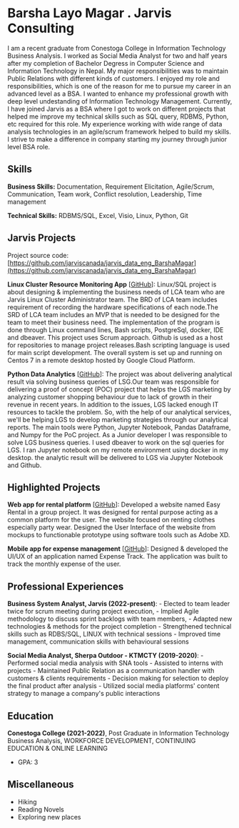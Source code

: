 # Barsha Layo Magar . Jarvis Consulting

I am a recent graduate from Conestoga College in Information Technology Business Analysis. I worked as Social Media Analyst for two and half years after my completion of Bachelor Degress in Computer Science and Information Technology in Nepal. My major responsibilities was to maintain Public Relations with different kinds of customers. I enjoyed my role and responsibilities, which is one of the reason for me to pursue my career in an advanced level as a BSA. I wanted to enhance my professional growth with deep level undestanding of Information Technology Management. Currently, I have joined Jarvis as a BSA where I got to work on different projects that helped me improve my technical skills such as SQL query, RDBMS, Python, etc required for this role. My experience working with wide range of data analysis technologies in an agile/scrum framework helped to build my skills. I strive to make a difference in company starting my journey through junior level BSA role.

## Skills

**Business Skills:** Documentation, Requirement Elicitation, Agile/Scrum, Communication, Team work, Conflict resolution, Leadership, Time management

**Technical Skills:** RDBMS/SQL, Excel, Visio, Linux, Python, Git

## Jarvis Projects

Project source code: [https://github.com/jarviscanada/jarvis_data_eng_BarshaMagar](https://github.com/jarviscanada/jarvis_data_eng_BarshaMagar)


**Linux Cluster Resource Monitoring App** [[GitHub](https://github.com/jarviscanada/jarvis_data_eng_BarshaMagar/tree/master/linux_sql)]: Linux/SQL project is about designing & implementing the business needs of LCA team who are Jarvis Linux Cluster Administrator team. The BRD of LCA team includes requirement of recording the hardware specifications of each node.The SRD of LCA team includes an MVP that is needed to be designed for the team to meet their business need. The implementation of the program is done through Linux command lines, Bash scripts, PostgreSql, docker, IDE and dbeaver. This project uses Scrum approach. Github is used as a host for repositories to manage project releases.Bash scripting language is used for main script development. The overall system is set up and running on Centos 7 in a remote desktop hosted by Google Cloud Platform.

**Python Data Analytics** [[GitHub](https://github.com/jarviscanada/jarvis_data_eng_BarshaMagar/tree/master/python_data_analytics)]: The project was about delivering analytical result via solving business queries of LSG.Our team was responsible for delivering a proof of concept (POC) project that helps the LGS marketing by analyzing customer shopping behaviour due to lack of growth in their revenue in recent years. In addition to the issues, LGS lacked enough IT resources to tackle the problem. So, with the help of our analytical services, we'll be helping LGS to develop marketing strategies through our analytical reports. The main tools were Python, Jupyter Notebook, Pandas Dataframe, and Numpy for the PoC project. As a Junior developer I was responsible to solve LGS business queries. I used dbeaver to work on the sql queries for LGS. I ran Jupyter notebook on my remote environment using docker in my desktop. the analytic result will be delivered to LGS via Jupyter Notebook and Github.


## Highlighted Projects
**Web app for rental platform** [[GitHub](https://github.com/jarviscanada/jarvis_profile_builder)]: Developed a website named Easy Rental in a group project. It was designed for rental purpose acting as a common platform for the user. The website focused on renting clothes especially party wear. Designed the User Interface of the website from mockups to functionable prototype using software tools such as Adobe XD.

**Mobile app for expense management** [[GitHub](https://github.com/jarviscanada/jarvis_profile_builder)]: Designed & developed the UI/UX of an application named Expense Track. The application was built to track the monthly expense of the user.


## Professional Experiences

**Business System Analyst, Jarvis (2022-present)**: - Elected to team leader twice for scrum meeting during project execution, - Implied Agile methodology to discuss sprint backlogs with team members, - Adapted new technologies & methods for the project completion - Strengthened technical skills such as RDBS/SQL, LINUX with technical sessions - Improved time management, communication skills with behavioural sessions

**Social Media Analyst, Sherpa Outdoor - KTMCTY (2019-2020)**: - Performed social media analysis with SNA tools - Assisted to interns with projects - Maintained Public Relation as a communication handler with customers & clients requirements - Decision making for selection to deploy the final product after analysis - Utilized social media platforms' content strategy to manage a company's public interactions


## Education
**Conestoga College (2021-2022)**, Post Graduate in Information Technology Business Analysis, WORKFORCE DEVELOPMENT, CONTINUING EDUCATION & ONLINE LEARNING
- GPA: 3


## Miscellaneous
- Hiking
- Reading Novels
- Exploring new places